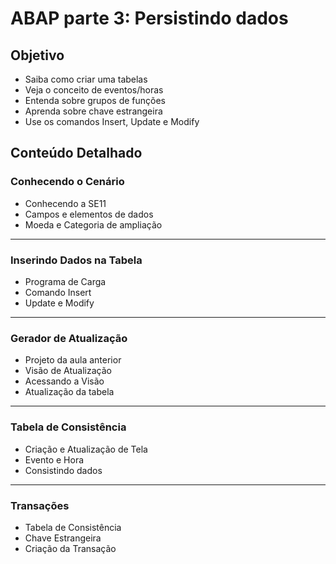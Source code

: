 # ABAP parte 3: Persistindo dados

## Objetivo 

* Saiba como criar uma tabelas<br>
* Veja o conceito de eventos/horas<br>
* Entenda sobre grupos de funções<br>
* Aprenda sobre chave estrangeira<br>
* Use os comandos Insert, Update e Modify<br>

## Conteúdo Detalhado

### Conhecendo o Cenário
* Conhecendo a SE11<br>
* Campos e elementos de dados<br>
* Moeda e Categoria de ampliação<br>

---
### Inserindo Dados na Tabela
* Programa de Carga<br>
* Comando Insert<br>
* Update e Modify<br>

---
### Gerador de Atualização
* Projeto da aula anterior<br>
* Visão de Atualização<br>
* Acessando a Visão<br>
* Atualização da tabela<br>

---
### Tabela de Consistência
* Criação e Atualização de Tela<br>
* Evento e Hora<br>
* Consistindo dados<br>

---
### Transações
* Tabela de Consistência<br>
* Chave Estrangeira<br>
* Criação da Transação<br>
